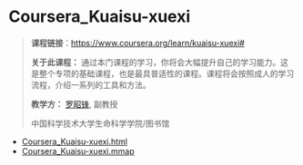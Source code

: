 # Coursera_Kuaisu-xuexi

>**课程链接**：https://www.coursera.org/learn/kuaisu-xuexi#
>
>**关于此课程：** 通过本门课程的学习，你将会大幅提升自己的学习能力。这是整个专项的基础课程，也是最具普适性的课程。课程将会按照成人的学习流程，介绍一系列的工具和方法。 
>
>**教学方：**  [罗昭锋](https://www.coursera.org/instructor/luozhaofeng), 副教授
>
>中国科学技术大学生命科学学院/图书馆



- [Coursera_Kuaisu-xuexi.html](Coursera_Kuaisu-xuexi.html)
- [Coursera_Kuaisu-xuexi.mmap](Coursera_Kuaisu-xuexi.mmap)


